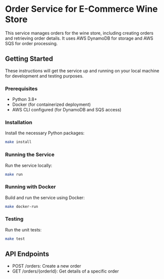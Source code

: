 # Order Service for E-Commerce Wine Store

This service manages orders for the wine store, including creating orders and retrieving order details. It uses AWS DynamoDB for storage and AWS SQS for order processing.

## Getting Started

These instructions will get the service up and running on your local machine for development and testing purposes.

### Prerequisites

- Python 3.8+
- Docker (for containerized deployment)
- AWS CLI configured (for DynamoDB and SQS access)

### Installation

Install the necessary Python packages:

```bash
make install
```

### Running the Service
Run the service locally:

```bash
make run
```

### Running with Docker
Build and run the service using Docker:

```bash
make docker-run
```

### Testing
Run the unit tests:

```bash
make test
```

## API Endpoints

- POST /orders: Create a new order
- GET /orders/{orderId}: Get details of a specific order
